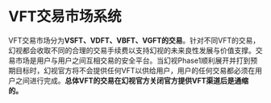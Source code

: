 # VFT交易市场系统

VFT交易市场分为**VSFT、VDFT、VBFT、VGFT的交易**。针对不同VFT的交易，幻视都会收取不同的合理的交易手续费以支持幻视的未来良性发展与价值支撑。交易市场是用户与用户之间互相交易的安全平台。当幻视Phase1顺利展开并打到预期目标时，幻视官方将不会提供任何VFT以供给用户，用户的任何交易都必须在用户之间进行完成。**总体VFT的交易在幻视官方关闭官方提供VFT渠道后是通缩的。**
